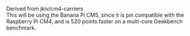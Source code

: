 Derived from jkiv/cm4-carriers\
This will be using the Banana Pi CM5, since it is pin compatible with the Raspberry Pi CM4, and is 520 points faster on a multi-core Geekbench benchmark.
